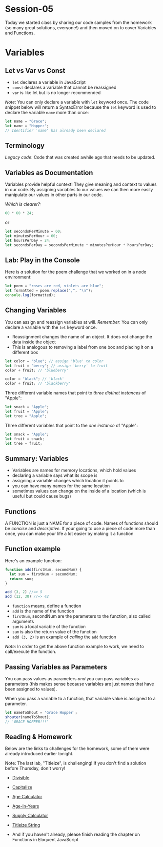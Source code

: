 # Session-05

Today we started class by sharing our code samples from the homework (so many great solutions, everyone!) and then moved on to cover Variables and Functions.

# Variables

## Let vs Var vs Const

- `let` declares a variable in JavaScript
- `const` declares a variable that cannot be reassigned
- `var` is like let but is no longer recommended

_Note_: You can only declare a variable with `let` keyword once.
The code snippet below will return a SyntaxError because the `let` keyword is used to declare the variable `name` more than once:

```js
let name = "Grace";
let name = "Hopper";
// Identifier 'name' has already been declared
```

## Terminology

_Legacy code_: Code that was created awhile ago that needs to be updated.

## Variables as Documentation

Variables provide helpful context! They give meaning and context to values in our code. 
By assigning variables to our values we can then more easily manipulate our values in other parts in our code.

*Which is clearer?:*
```js
60 * 60 * 24;
```
or 
```js
let secondsPerMinute = 60;
let minutesPerHour = 60;
let hoursPerDay = 24;
let secondsPerDay = secondsPerMinute * minutesPerHour * hoursPerDay;
```

## Lab: Play in the Console

Here is *a* solution for the poem challenge that we worked on in a node environment:

```js
let poem = "roses are red, violets are blue";
let formatted = poem.replace(",", "\n");
console.log(formatted);
```

## Changing Variables

You can assign and reassign variables at will.
_Remember_: You can only declare a variable with the `let` keyword once.

- Reassignment changes the name of an object. It does not change the data inside the object
- This is analogous to removing a label from one box and placing it on a different box

```js
let color = "blue"; // assign 'blue' to color
let fruit = "berry"; // assign 'berry' to fruit
color + fruit; // 'blueberry'

color = "black"; // 'black'
color + fruit; // 'blackberry'
```

Three different variable names that point to _three distinct instances_ of "Apple":
```js
let snack = "Apple";
let fruit = "Apple";
let tree = "Apple";
```

Three different variables that point to the _one instance_ of "Apple":
```js
let snack = "Apple";
let fruit = snack;
let tree = fruit;
```

## Summary: Variables

- Variables are names for memory locations, which hold values
- declaring a variable says what its scope is
- assigning a variable changes which location it points to
- you can have many names for the same location
- sometimes values can change on the inside of a location
  (which is useful but could cause bugs)

## Functions

A FUNCTION is just a NAME for a piece of code. Names of functions should be _concise_ and _descriptive_.
If your going to use a piece of code more than once, you can make your life a lot easier by making it a function

## Function example

Here's an example function:
```js
function add(firstNum, secondNum) {
  let sum = firstNum + secondNum;
  return sum;
}

add (3, 2) //=> 5
add (12, 30) //=> 42

```
- `function` means, define a function
- `add` is the name of the function
- `firstNum`, secondNum are the parameters to the function, also called arguments
- `sum` is a local variable of the function
- `sum` is also the return value of the function
- `add (3, 2)` is an example of *calling* the `add` function

*Note*: In order to get the above function example to work, we need to call/execute the function. 

## Passing Variables as Parameters

You can pass values as parameters *and* you can pass variables as parameters (this makes sense because variables are just names that have been assigned to values).

When you pass a variable to a function, that variable value is assigned to a parameter.
```js
let nameToShout = 'Grace Hopper';
shouter(nameToShout);
// 'GRACE HOPPER!!!'
```

## Reading & Homework
Below are the links to challenges for the homework, some of them were already introduced earlier tonight.

Note: The last lab, "Titleize", is challenging! If you don't find a solution before Thursday, don't worry! 

- [Divisible](https://replit.com/team/Upright-JSI-Mar-2022/divisible)
- [Capitalize](https://replit.com/team/Upright-JSI-Mar-2022/capitalize)
- [Age Calculator](https://replit.com/team/Upright-JSI-Mar-2022/age-calculator)
- [Age-In-Years](https://replit.com/team/Upright-JSI-Mar-2022/age-in-years)
- [Supply Calculator](https://replit.com/team/Upright-JSI-Mar-2022/supply-calculator)
- [Titleize String](https://replit.com/team/Upright-JSI-Mar-2022/titleize-string)
   

- And if you haven't already, please finish reading the chapter on Functions in Eloquent JavaScript 



